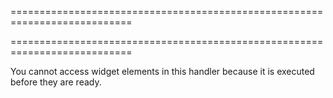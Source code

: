 ===========================================================================
<!--handmade--><!--/handmade-->
<!--merge--><!--/merge-->
===========================================================================

<!--fullDescription-->
You cannot access widget elements in this handler because it is executed before they are ready.
<!--/fullDescription-->